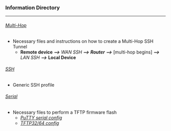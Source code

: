### Information Directory ###
---
###### [Multi-Hop](Multi-Hop) ######
- Necessary files and instructions on how to create a Multi-Hop SSH Tunnel
  - __Remote device__  ___-->___  _WAN SSH_  ___-->___  ___Router___  ___-->___  [multi-hop begins]  ___-->___  _LAN SSH_  ___-->___  __Local Device__

###### [SSH](SSH) ######
- Generic SSH profile 

###### [Serial](Serial) ######
- Necessary files to perform a TFTP firmware flash
  - [_PuTTY serial config_](Serial/Putty-Serial-Session.reg)
  - [_TFTP32/64 config_](Serial/tftpd32.ini)
 
